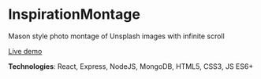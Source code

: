 # InspirationMontage
Mason style photo montage of Unsplash images with infinite scroll

[Live demo](https://inspirationmontage.herokuapp.com/ "Inspiration Montage")

**Technologies**: React, Express, NodeJS, MongoDB, HTML5, CSS3, JS ES6+


